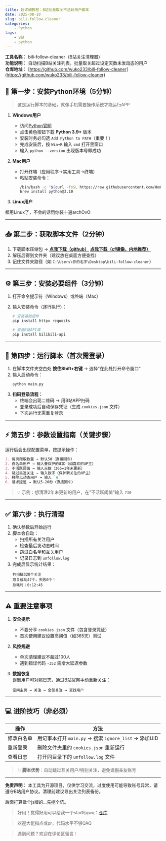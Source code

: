 ```yaml
---
title: 超详细教程：B站批量取关不活跃用户脚本
date: 2025-08-10
slug: bili-follow-cleaner
categories: 
    - Python
tags: 
    - B站
    - python
---
```


**工具名称：** bili-follow-cleaner（B站关注清理器）  
**功能说明：** 自动扫描B站关注列表，批量取关超过设定天数未发动态的用户  
**仓库地址：** [https://github.com/wuko233/bili-follow-cleaner](https://github.com/wuko233/bili-follow-cleaner)

## 🔰 第一步：安装Python环境（5分钟）
> 这是运行脚本的基础，就像手机需要操作系统才能运行APP

1. **Windows用户**  
   - 访问[Python官网](https://www.python.org/downloads/)
   - 点击黄色按钮下载 **Python 3.9+** 版本
   - 安装时务必勾选 `Add Python to PATH`（重要！）
   - 完成安装后，按 `Win+R` 输入 `cmd` 打开黑窗口
   - 输入 `python --version` 出现版本号即成功

2. **Mac用户**  
   - 打开终端（应用程序→实用工具→终端）
   - 粘贴安装命令：  
     ```bash
     /bin/bash -c "$(curl -fsSL https://raw.githubusercontent.com/Homebrew/install/HEAD/install.sh)"
     brew install python@3.10
     ```

3. **Linux用户**

都用Linux了，不会的话罚你装十遍archOvO

---

## 📥 第二步：获取脚本文件（2分钟）
1. 下载脚本压缩包 → **[点我下载（github）](https://github.com/wuko233/bili-follow-cleaner/archive/refs/heads/main.zip)** **[点我下载（cf镜像，内地推荐）](http://go.wuko.top/https://github.com/wuko233/bili-follow-cleaner/archive/refs/heads/main.zip)**
2. 解压后得到文件夹（建议放在桌面方便查找）
3. 记住文件夹路径（如 `C:\Users\你的名字\Desktop\bili-follow-cleaner`）

---

## ⚙ 第三步：安装必要组件（3分钟）

1. 打开命令提示符（Windows）或终端（Mac）

2. 输入安装命令（逐行执行）：

   ```bash
   # 安装基础组件
   pip install httpx requests

   # 安装B站API库
   pip install bilibili-api
   ```

---

## 🚀 第四步：运行脚本（首次需登录）

1. 在脚本文件夹空白处 **按住Shift+右键** → 选择"在此处打开命令窗口"
2. 输入启动命令：
   ```bash
   python main.py
   ```
3. **扫码登录流程：**
   - 终端会出现二维码 → 用B站APP扫码
   - 登录成功后自动保存凭证（生成 `cookies.json` 文件）
   - 下次运行无需重复登录

---

## ⚡ 第五步：参数设置指南（关键步骤）

运行后会出现配置菜单，按提示操作：

```markdown
1. 每页爬取数量 → 默认50（直接回车）
2. 白名单用户 → 输入要保护的UID（如喜欢的UP主）
3. 不活跃阈值 → 输入天数（365=1年未更新）
4. 跳过最近关注 → 输入数字（保护新关注的UP主）
5. 移除无动态用户 → 输入 `n`
6. 请求延迟 → 默认5-20秒（直接回车）
```
> 💡 示例：想清理2年未更新的用户，在"不活跃阈值"输入 `730`

---

## ✅ 第六步：执行清理

1. 确认参数后开始运行
2. 脚本会自动：
   - 扫描所有关注用户
   - 检查最后发动态时间
   - 跳过白名单和互关用户
   - 记录日志到 `unfollow.log`
3. 完成后显示统计结果：
   ```
   共扫描328个关注
   取关成功47个，失败0个！
   总耗时：0:12:45
   ```

---

## ⚠ 重要注意事项

1. **安全提示**  
   - 不要分享 `cookies.json` 文件（包含登录凭证）
   - 首次使用建议设置高阈值（如365天）测试

2. **风控规避**  
   - 单次清理建议不超过100人
   - 遇到错误代码 `-352` 需增大延迟参数

3. **数据恢复**  
   误删用户可对照日志，通过B站官网手动重新关注：
   ```
   空间主页 → 关注 → 全部关注 → 查找用户
   ```

---

## 💻 进阶技巧（非必须）

| 操作 | 方法 |
|------|------|
| 修改白名单 | 用记事本打开 `main.py` → 搜索 `ignore_list` → 添加UID |
| 重新登录 | 删除文件夹里的 `cookies.json` 重新运行 |
| 查看日志 | 打开同目录下的 `unfollow.log` 文件 |

> ✨ **脚本优势**：自动跳过互关用户/特别关注，避免误删亲友账号

---

**免责声明：** 本工具为开源项目，仅供学习交流，过度使用可能导致账号异常，请遵守B站用户协议。清理前建议导出关注列表备份。

后面打算做个js版的...先挖个坑。

> 好用！觉得好用可以给我一个star吗qwq：[仓库](https://github.com/wuko233/bili-follow-cleaner)

> 欢迎大佬指点或pr，代码水平不够QAQ

> 遇到问题？欢迎在评论区留言！  